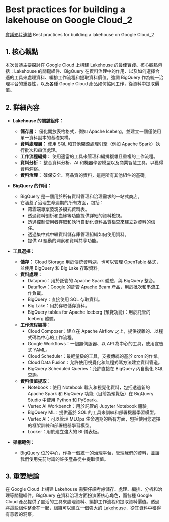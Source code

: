 # Best practices for building a lakehouse on Google Cloud_2

[會議影片連結]()
Best practices for building a lakehouse on Google Cloud_2

## 1. 核心觀點

本次會議主要探討在 Google Cloud 上構建 Lakehouse 的最佳實踐。核心觀點包括：Lakehouse 的關鍵組件、BigQuery 在資料治理中的作用、以及如何選擇合適的工具來處理資料、編排工作流程和提取資料價值。強調 BigQuery 作為統一治理平台的重要性，以及各種 Google Cloud 產品如何協同工作，從資料中提取價值。

## 2. 詳細內容

*   **Lakehouse 的關鍵組件：**
    *   **儲存層：** 優化開放表格格式，例如 Apache Iceberg，並建立一個僅使用單一資料副本的基礎架構。
    *   **資料處理層：** 使用 SQL 和其他開源處理引擎（例如 Apache Spark）執行批次和串流處理。
    *   **工作流程編排：** 使用適當的工具來管理和編排複雜且重複的工作流程。
    *   **資料分析：** 整合資料分析、AI 和機器學習模型以及商業智慧工具，以獲得資料洞察。
    *   **資料治理：** 確保安全、高品質的資料，這是所有其他組件的基礎。

*   **BigQuery 的作用：**
    *   BigQuery 是一個用於所有資料管理和治理需求的一站式商店。
    *   它涵蓋了治理生命週期的所有方面，包括：
        *   跨雲端專案發現多模式資料表。
        *   透過資料剖析和血緣等功能提供詳細的資料檢視。
        *   透過控制使用者存取和執行自動化資料品質檢查來建立對資料的信任。
        *   透過集中式中繼資料儲存庫管理組織如何使用資料。
        *   提供 AI 驅動的洞察和資料共享功能。

*   **工具選擇：**
    *   **儲存：** Cloud Storage 用於傳統資料湖，也可以管理 OpenTable 格式，並使用 BigQuery 和 Big Lake 存取資料。
    *   **資料處理：**
        *   Dataproc：用於託管的 Apache Spark 體驗，與 BigQuery 整合。
        *   Dataflow：Google 的託管 Apache Beam 產品，用於批次和串流工作負載。
        *   BigQuery：直接使用 SQL 存取資料。
        *   Big Lake：用於存取儲存資料。
        *   BigQuery tables for Apache Iceberg (預覽功能)：用於託管的 Iceberg 體驗。
    *   **工作流程編排：**
        *   Cloud Composer：建立在 Apache Airflow 之上，提供複雜的、以程式碼為中心的工作流程。
        *   Google Workflows：一個無伺服器、以 API 為中心的工具，使用宣告式 YAML。
        *   Cloud Scheduler：最輕量級的工具，支援傳統的基於 cron 的作業。
        *   Cloud Data Fusion：允許使用視覺化和無程式碼方法建立資料管道。
        *   BigQuery Scheduled Queries：允許直接在 BigQuery 內自動化 SQL 查詢。
    *   **資料價值提取：**
        *   Notebook：使用 Notebook 載入和視覺化資料，包括透過新的 Apache Spark 和 BigQuery 功能（目前為預覽版）在 BigQuery Studio 中使用 Python 和 PySpark。
        *   Vertex AI Workbench：用於託管的 Jupyter Notebook 體驗。
        *   BigQuery ML：提供基於 SQL 的工具來訓練和部署機器學習模型。
        *   Vertex AI：可以管理 MLOps 生命週期的所有方面，包括使用您選擇的框架訓練和部署機器學習模型。
        *   Looker：用於建立強大的 BI 儀表板。

*   **架構範例：**
    *   BigQuery 位於中心，作為一個統一的治理平台，管理我們的資料，並讓我們使用先前討論的許多產品從中提取價值。

## 3. 重要結論

在 Google Cloud 上構建 Lakehouse 需要仔細考慮儲存、處理、編排、分析和治理等關鍵組件。BigQuery 在資料治理方面扮演著核心角色，而各種 Google Cloud 產品提供了靈活的工具來處理資料、編排工作流程和提取資料價值。透過將這些組件整合在一起，組織可以建立一個強大的 Lakehouse，從其資料中獲得有意義的洞察。
